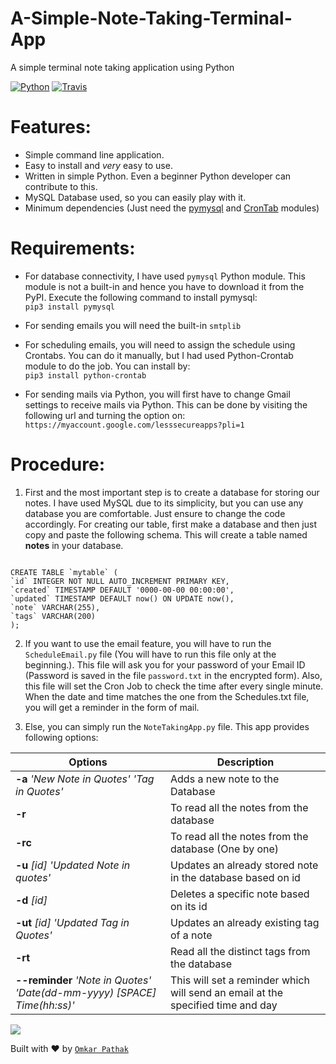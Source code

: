 # A-Simple-Note-Taking-Terminal-App
A simple terminal note taking application using Python

[![Python](https://img.shields.io/badge/Python-3.6-brightgreen.svg)](http://www.python.org/download/) [![Travis](https://img.shields.io/travis/rust-lang/rust.svg)]()

# Features:

* Simple command line application.
* Easy to install and *very* easy to use.
* Written in simple Python. Even a beginner Python developer can contribute to this.
* MySQL Database used, so you can easily play with it.
* Minimum dependencies (Just need the [pymysql](https://github.com/OmkarPathak/A-Simple-Note-Taking-Terminal-App#requirements) and [CronTab](https://github.com/OmkarPathak/A-Simple-Note-Taking-Terminal-App#requirements) modules)

# Requirements:

* For database connectivity, I have used `pymysql` Python module. This module is not a built-in and hence
you have to download it from the PyPI. Execute the following command to install pymysql:<br />
`pip3 install pymysql`

* For sending emails you will need the built-in `smtplib`

* For scheduling emails, you will need to assign the schedule using Crontabs. You can do it manually, but I had used Python-Crontab module to do the job. You can install by:<br />
`pip3 install python-crontab`

* For sending mails via Python, you will first have to change Gmail settings to receive mails via Python. This can be done by visiting the following url and turning the option on: `https://myaccount.google.com/lesssecureapps?pli=1`

# Procedure:

1. First and the most important step is to create a database for storing our notes. I have used MySQL due to its simplicity, but you can use any database you are comfortable. Just ensure to change the code accordingly. For creating our table, first make a database and then just copy and paste the following schema. This will create a table named **notes** in your database.
```mysql

CREATE TABLE `mytable` (
`id` INTEGER NOT NULL AUTO_INCREMENT PRIMARY KEY,
`created` TIMESTAMP DEFAULT '0000-00-00 00:00:00',
`updated` TIMESTAMP DEFAULT now() ON UPDATE now(),
`note` VARCHAR(255),
`tags` VARCHAR(200)
);

```

2. If you want to use the email feature, you will have to run the `ScheduleEmail.py` file (You will have to run this file only at the beginning.). This file will ask you for your password of your Email ID (Password is saved in the file `password.txt` in the encrypted form). Also, this file will set the Cron Job to check the time after every single minute. When the date and time matches the one from the Schedules.txt file, you will get a reminder in the form of mail.

3. Else, you can simply run the `NoteTakingApp.py` file. This app provides following options:

| Options | Description |
| --- | --- |
| **-a**  *'New Note in Quotes'* *'Tag in Quotes'* | Adds a new note to the Database |
| **-r** | To read all the notes from the database |
| **-rc** | To read all the notes from the database (One by one) |
| **-u**  *[id]*  *'Updated Note in quotes'* | Updates an already stored note in the database based on id |
| **-d**  *[id]* | Deletes a specific note based on its id|
| **-ut**  *[id]*  *'Updated Tag in Quotes'*| Updates an already existing tag of a note|
| **-rt** | Read all the distinct tags from the database|
| **--reminder**  *'Note in Quotes'*  *'Date(dd-mm-yyyy) [SPACE] Time(hh:ss)'* | This will set a reminder which will send an email at the specified time and day|


![](Results/NoteTakinAppResult.gif)


Built with ♥ by [`Omkar Pathak`](http://www.omkarpathak.in/)
